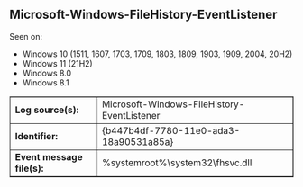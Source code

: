 ## Microsoft-Windows-FileHistory-EventListener

Seen on:
* Windows 10 (1511, 1607, 1703, 1709, 1803, 1809, 1903, 1909, 2004, 20H2)
* Windows 11 (21H2)
* Windows 8.0
* Windows 8.1

<table border="1" class="docutils">
  <tbody>
    <tr>
      <td><b>Log source(s):</b></td>
      <td>Microsoft-Windows-FileHistory-EventListener</td>
    </tr>
    <tr>
      <td><b>Identifier:</b></td>
      <td>{b447b4df-7780-11e0-ada3-18a90531a85a}</td>
    </tr>
    <tr>
      <td><b>Event message file(s):</b></td>
      <td>%systemroot%\system32\fhsvc.dll</td>
    </tr>
  </tbody>
</table>

&nbsp;

